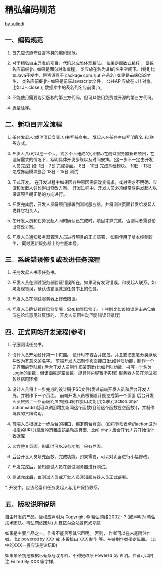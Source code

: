 
# 精弘编码规范

[by xulindi][origin]

## 一、编码规范

1. 首先应该遵守语言本身的编码规范。

2. 对于精弘自主开发的项目，代码总应该体现精弘。
        如果是函数式编程， 函数名应前缀 jh_
        如果是面向对象编程， 类应放在名为JH的名字空间下。(特别比如Java开发中，将资源置于 package com.zjut.产品名)
        如果是前端CSS文件， 类名应前缀 jh-
        如果是前端Javascript文件， 公共API应放在 JH 对象。比如 JH.close();
        数据库中的表名列名应前缀 jh_
  
3. 不能使用需要购买版权的第三方代码。但可以使用免费或开源的第三方代码。

4. 适量注释。

## 二、新项目开发流程

1. 任务发起人(或称项目负责人)书写任务书。
          发起人在任务书应写明真名 和 联系方式。

2. 开发人员(可以是一个人，或多个人组成的小团队)在测试服务器新建项目，在理解需求的情况下，写明具体开发步骤以及时间安排。(这一步不一定由开发人员完成)
     如: 1日 - 7日 完成界面。
             8日 - 10日 完成基础模块。
                 10日 - 13日 完成界面模块整合
                 13日 - 15日 测试
                 

3. 正式开发。 在开发过程中如果因各种原因需要改变需求，或对需求不明确，应该和发起人讨论得出修改方案。
        开发过程中，开发人员必须经常联系发起人以保证项目朝正确的方向进行。
        
        
4. 开发完成后，开发人员将项目部署到测试服务器，并将测试页面转发给发起人或其它相关人。

5. 在开发人员和任务发起人同时确认已完成时，项目才算完成，否则两者需讨论出修改方案。

6. 开发人员通知服务器管理人员进行项目的正式部署， 如果使用了版本控制软件， 同时更新服务器上的主版本号。


## 三、系统错误修复或改进任务流程

1. 任务发起人书写任务书。
     
2. 开发人员在测试服务器验证错误所在。如果没有发现错误，和发起人联系。如果发现错误，确认该错误就是任务书上的任务。

3. 开发人员在测试服务器上修改错误。

4. 开发人员确认错误已修复后，公布错误已修复。 ( 特别比如该错误是由某位会员在论坛意见箱反馈的， 开发人员因主动回复错误已错误)

## 四、正式网站开发流程(参考)

1. 仔细阅读任务书。

2. 设计人员开始设计第一个页面。 设计时不要合并图层。并且要把图层分类存放并改为有意义的名字。
   前端开发人员制作页面接口(比如登陆功能，制作一个无界面的登陆框)
   后台开发人员制作框架函数(比如登陆功能，书写一个名为Login的函数，但该函数是空函数，即具体内容暂不实现)
   服务器人员在测试服务器搭配环境
   
3. 设计人员将上一步完成的设计稿(PSD文件)发过前端开发人员和后台开发人员。并制作下一个页面。
   前端开发人员根据设计图完成第一个页面
   后台开发人员根据上一步前端的页面接口制作接口功能(比如执行action.php?action=add 就可以调用增加新闻这个函数(目前这个函数是空函数))，并制作简要的文档说明。

4. 前端人员根据上一步后台的接口，绑定前台页面。(如将登陆表单的action设为指定的URL)(最后的页面应该是动态页面，比如 php )
   后台开发人员开始设计数据库
   
5.  三方整合页面，但此时可以没有功能，只有界面。

6.  后台开发人员填充函数，完成功能。如果需要，可以对页面进行小幅修改。

7.  开发完成后，通知测试人员在测试服务器进行测试。

8.  测试完成后，由测试人员或开发人员通知服务器人员正式部署。

*.  开发中，应该经常和任务发起人与用户保持联系。

## 五、版权说明说明

自主开发的产品，版权应声明为 Copyright  © 精弘网络 2002 - ?
(或声明为 精弘技术团队、精弘网络团队)
并且链向全站首页或导航

如果是主要产品之一，作者不能另写其它声明。
否则， 作者可以在末尾附注作者。
如: powered by XXX 或 本系统由 XXX 制作 等。并链到作者指定位置。
(其中的XXX一般应该是论坛ID)

如果某系统是根据已有系统改写的，不得更改原 Powered by 声明。作者可以附注 Edited By XXX 等字样。 

[origin]: http://bbs.zjut.com/forum.php?mod=viewthread&tid=1454952&highlight=%E7%B2%BE%E5%BC%98%E7%BC%96%E7%A0%81